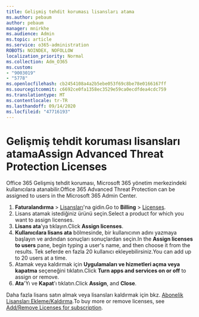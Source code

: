 ```yaml
---
title: Gelişmiş tehdit koruması lisansları atama
ms.author: pebaum
author: pebaum
manager: mnirkhe
ms.audience: Admin
ms.topic: article
ms.service: o365-administration
ROBOTS: NOINDEX, NOFOLLOW
localization_priority: Normal
ms.collection: Adm_O365
ms.custom:
- "9003019"
- "5778"
ms.openlocfilehash: cb2454108a4a2b5ebe053f69c8be78e0166167ff
ms.sourcegitcommit: c6692ce0fa1358ec3529e59ca0ecdfdea4cdc759
ms.translationtype: MT
ms.contentlocale: tr-TR
ms.lasthandoff: 09/14/2020
ms.locfileid: "47716193"
---
```

# <a name="assign-advanced-threat-protection-licenses"></a><span data-ttu-id="ad11f-102">Gelişmiş tehdit koruması lisansları atama</span><span class="sxs-lookup"><span data-stu-id="ad11f-102">Assign Advanced Threat Protection Licenses</span></span>

<span data-ttu-id="ad11f-103">Office 365 Gelişmiş tehdit koruması, Microsoft 365 yönetim merkezindeki kullanıcılara atanabilir.</span><span class="sxs-lookup"><span data-stu-id="ad11f-103">Office 365 Advanced Threat Protection can be assigned to users in the Microsoft 365 Admin Center.</span></span>

1. <span data-ttu-id="ad11f-104">**Faturalandırma**  >  [Lisansları](https://go.microsoft.com/fwlink/p/?linkid=842264)'na gidin.</span><span class="sxs-lookup"><span data-stu-id="ad11f-104">Go to **Billing** > [Licenses](https://go.microsoft.com/fwlink/p/?linkid=842264).</span></span>
2. <span data-ttu-id="ad11f-105">Lisans atamak istediğiniz ürünü seçin.</span><span class="sxs-lookup"><span data-stu-id="ad11f-105">Select a product for which you want to assign licenses.</span></span>
3. <span data-ttu-id="ad11f-106">**Lisans ata**’ya tıklayın.</span><span class="sxs-lookup"><span data-stu-id="ad11f-106">Click **Assign licenses**.</span></span>
4. <span data-ttu-id="ad11f-107">**Kullanıcılara lisans ata** bölmesinde, bir kullanıcının adını yazmaya başlayın ve ardından sonuçları sonuçlardan seçin.</span><span class="sxs-lookup"><span data-stu-id="ad11f-107">In the **Assign licenses to users**  pane, begin typing a user's name, and then choose it from the results.</span></span> <span data-ttu-id="ad11f-108">Tek seferde en fazla 20 kullanıcı ekleyebilirsiniz.</span><span class="sxs-lookup"><span data-stu-id="ad11f-108">You can add up to 20 users at a time.</span></span>
5. <span data-ttu-id="ad11f-109">Atamak veya kaldırmak için **Uygulamaları ve hizmetleri açma veya kapatma**  seçeneğini tıklatın.</span><span class="sxs-lookup"><span data-stu-id="ad11f-109">Click **Turn apps and services on or off**  to assign or remove.</span></span>
6. <span data-ttu-id="ad11f-110">**Ata**'Yı ve **Kapat**'ı tıklatın.</span><span class="sxs-lookup"><span data-stu-id="ad11f-110">Click **Assign**, and  **Close**.</span></span>

<span data-ttu-id="ad11f-111">Daha fazla lisans satın almak veya lisansları kaldırmak için bkz. [Abonelik Lisansları Ekleme/Kaldırma](https://docs.microsoft.com/microsoft-365/commerce/licenses/buy-licenses?view=o365-worldwide#add-or-remove-licenses-for-your-business-subscription).</span><span class="sxs-lookup"><span data-stu-id="ad11f-111">To buy more or remove licenses, see [Add/Remove Licenses for subscription](https://docs.microsoft.com/microsoft-365/commerce/licenses/buy-licenses?view=o365-worldwide#add-or-remove-licenses-for-your-business-subscription).</span></span>